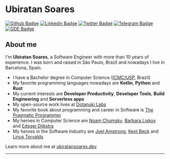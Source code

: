 # Ubiratan Soares

[![Github Badge](https://img.shields.io/badge/-Dotanuki%20Labs-000?style=flat-square&logo=Github&logoColor=white&link=https://github.com/dotanuki-labs)](https://github.com/dotanuki-labs)
[![Linkedin Badge](https://img.shields.io/badge/-LinkedIn-blue?style=flat-square&logo=Linkedin&logoColor=white&link=https://www.linkedin.com/in/ubiratanfsoares/)](https://www.linkedin.com/in/ubiratanfsoares/)
[![Twitter Badge](https://img.shields.io/badge/-Twitter-1ca0f1?style=flat-square&labelColor=1ca0f1&logo=twitter&logoColor=white&link=https://twitter.com/lgdbittencourt)](https://twitter.com/lgdbittencourt)
[![Telegram Badge](https://img.shields.io/badge/-Telegram-1ca0f1?style=flat-square&labelColor=1ca0f1&logo=telegram&logoColor=white&link=https://t.me/ubiratansoares)](https://t.me/ubiratansoares)
[![GDE Badge](https://img.shields.io/badge/Google%20Developer%20Experts-green?style=flat-square&logo=android&logoColor=white&link=https://t.me/ubiratansoares)](https://developers.google.com/community/experts/directory/profile/profile-ubiratan_soares)

## About me

I'm **Ubiratan Soares**, a Software Engineer with more than 10 years of experience. I was born and raised in São Paulo, Brazil and nowadays I live in Barcelona, Spain.

- I have a Bachelor degree in Computer Science ([ICMC/USP](https://www.icmc.usp.br/), Brazil)
- My favorite programming languages nowadays are **Kotlin**, **Python** and **Rust**
- My current interests are **Developer Productivity**, **Developer Tools**, **Build Engineering** and **Serverless apps**
- My open-source work lives at [Dotanuki Labs](https://github.com/dotanuki-labs)
- My favorite book about programming and career in Software is [The Pragmatic Programmer](https://en.wikipedia.org/wiki/The_Pragmatic_Programmer)
- My heroes in Computer Science are [Noam Chomsky](https://en.wikipedia.org/wiki/Noam_Chomsky), [Barbara Liskov](https://en.wikipedia.org/wiki/Barbara_Liskov) and [Edsger Dijkstra](https://en.wikipedia.org/wiki/Edsger_W._Dijkstra)
- My heroes in the Software Industry are [Joel Amstrong](https://en.wikipedia.org/wiki/Joe_Armstrong_(programmer)), [Kent Beck](https://en.wikipedia.org/wiki/Kent_Beck) and [Linus Torvalds](https://en.wikipedia.org/wiki/Linus_Torvalds)

Learn more about me at [ubiratansoares.dev](https://ubiratansoares.dev)

---